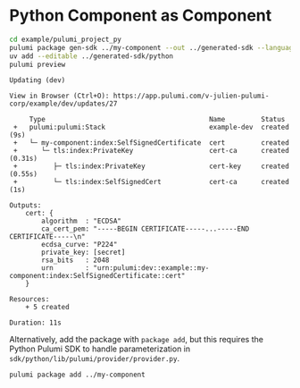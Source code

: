 # Python Component as Component

```bash
cd example/pulumi_project_py
pulumi package gen-sdk ../my-component --out ../generated-sdk --language python
uv add --editable ../generated-sdk/python
pulumi preview
```


```
Updating (dev)

View in Browser (Ctrl+O): https://app.pulumi.com/v-julien-pulumi-corp/example/dev/updates/27

     Type                                         Name         Status
 +   pulumi:pulumi:Stack                          example-dev  created (9s)
 +   └─ my-component:index:SelfSignedCertificate  cert         created
 +      └─ tls:index:PrivateKey                   cert-ca      created (0.31s)
 +         ├─ tls:index:PrivateKey                cert-key     created (0.55s)
 +         └─ tls:index:SelfSignedCert            cert-ca      created (1s)

Outputs:
    cert: {
        algorithm  : "ECDSA"
        ca_cert_pem: "-----BEGIN CERTIFICATE-----...-----END CERTIFICATE-----\n"
        ecdsa_curve: "P224"
        private_key: [secret]
        rsa_bits   : 2048
        urn        : "urn:pulumi:dev::example::my-component:index:SelfSignedCertificate::cert"
    }

Resources:
    + 5 created

Duration: 11s
```

Alternatively, add the package with `package add`, but this requires the Python Pulumi SDK to handle parameterization in `sdk/python/lib/pulumi/provider/provider.py`.

```bash
pulumi package add ../my-component
```
